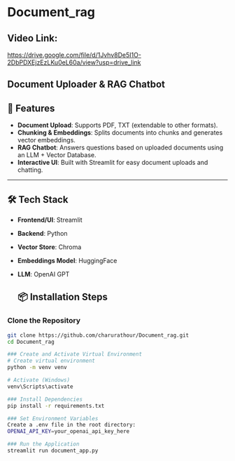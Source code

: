 # Document_rag

  ## Video Link:
https://drive.google.com/file/d/1Jvhv8De5I1O-2DbPDXEjzEzLKu0eL60a/view?usp=drive_link

## Document Uploader & RAG Chatbot

## 🚀 Features
- **Document Upload**: Supports PDF, TXT (extendable to other formats).
- **Chunking & Embeddings**: Splits documents into chunks and generates vector embeddings.
- **RAG Chatbot**: Answers questions based on uploaded documents using an LLM + Vector Database.
- **Interactive UI**: Built with Streamlit for easy document uploads and chatting.

---

## 🛠️ Tech Stack
- **Frontend/UI**: Streamlit
- **Backend**: Python
- **Vector Store**: Chroma
- **Embeddings Model**: HuggingFace
- **LLM**: OpenAI GPT

  ## 📦 Installation Steps

### Clone the Repository
```bash
git clone https://github.com/charurathour/Document_rag.git
cd Document_rag

### Create and Activate Virtual Environment
# Create virtual environment
python -m venv venv

# Activate (Windows)
venv\Scripts\activate

### Install Dependencies
pip install -r requirements.txt

### Set Environment Variables
Create a .env file in the root directory:
OPENAI_API_KEY=your_openai_api_key_here

### Run the Application
streamlit run document_app.py


